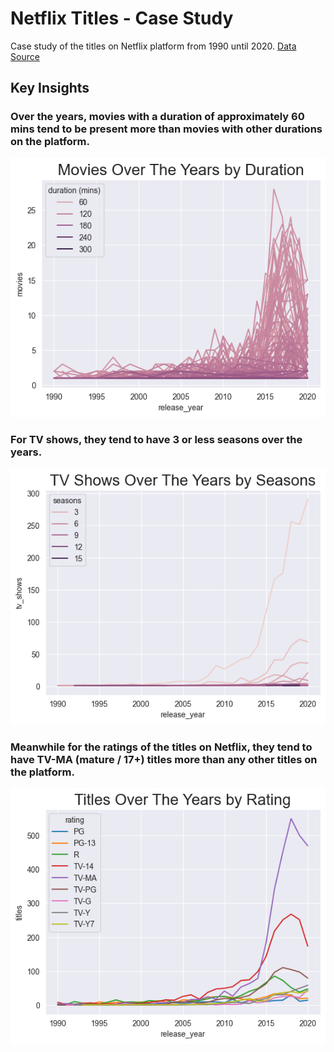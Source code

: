 # Netflix Titles - Case Study
Case study of the titles on Netflix platform from 1990 until 2020. [Data Source](https://www.kaggle.com/datasets/zubairamuti/netflix-movies-and-tv-shows-dataset)

## Key Insights

### Over the years, movies with a duration of approximately 60 mins tend to be present more than movies with other durations on the platform.
![Moves Over Time by Duration](https://github.com/royalfalcon1146/data-analytics-case-studies/blob/main/netflix-titles/outputs/Movies%20Over%20Time%20by%20Duration.png)

### For TV shows, they tend to have 3 or less seasons over the years.
![TV Shows Over Time by Seasons](https://github.com/royalfalcon1146/data-analytics-case-studies/blob/main/netflix-titles/outputs/TV%20Shows%20Over%20Time%20by%20Seasons.png)

### Meanwhile for the ratings of the titles on Netflix, they tend to have TV-MA (mature / 17+) titles more than any other titles on the platform.
![Titles Over Time by Rating](https://github.com/royalfalcon1146/data-analytics-case-studies/blob/main/netflix-titles/outputs/Titles%20Over%20Time%20by%20Rating.png)
